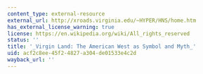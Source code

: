 ```yaml
---
content_type: external-resource
external_url: http://xroads.virginia.edu/~HYPER/HNS/home.htm
has_external_license_warning: true
license: https://en.wikipedia.org/wiki/All_rights_reserved
status: ''
title: '_Virgin Land: The American West as Symbol and Myth_'
uid: acf2c8ee-45f2-4827-a304-de01533e4c2d
wayback_url: ''
---
```

